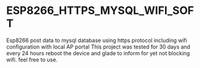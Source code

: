 # ESP8266_HTTPS_MYSQL_WIFI_SOFT
Esp8266 post data to mysql database using https protocol including wifi configuration with local AP portal
This project was tested for 30 days and every 24 hours reboot the device and glade to inform for yet not blocking wifi.
feel free to use.
